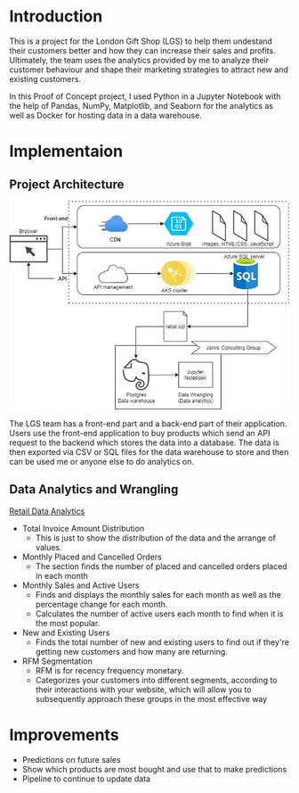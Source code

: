 # Introduction
This is a project for the London Gift Shop (LGS) to help them undestand their customers better and how they can increase their sales and profits. Ultimately, the team uses the analytics provided by me to analyze their customer behaviour and shape their marketing strategies to attract new and existing customers.

In this Proof of Concept project, I used Python in a Jupyter Notebook with the help of Pandas, NumPy, Matplotlib, and Seaborn for the analytics as well as Docker for hosting data in a data warehouse.

# Implementaion
## Project Architecture
![Architecture](./assets/python.jpg)

The LGS team has a front-end part and a back-end part of their application. Users use the front-end application to buy products which send an API request to the backend which stores the data into a database. The data is then exported via CSV or SQL files for the data warehouse to store and then can be used me or anyone else to do analytics on.

## Data Analytics and Wrangling
[Retail Data Analytics]('./retail_data_analytics_wrangling.ipynb')
- Total Invoice Amount Distribution
  - This is just to show the distribution of the data and the arrange of values.
- Monthly Placed and Cancelled Orders
  - The section finds the number of placed and cancelled orders placed in each month 
- Monthly Sales and Active Users
  - Finds and displays the monthly sales for each month as well as the percentage change for each month.
  - Calculates the number of active users each month to find when it is the most popular.
- New and Existing Users
  - Finds the total number of new and existing users to find out if they're getting new customers and how many are returning.
- RFM Segmentation
  - RFM is for recency frequency monetary.
  - Categorizes your customers into different segments, according to their interactions with your website, which will allow you to subsequently approach these groups in the most effective way


# Improvements
- Predictions on future sales
- Show which products are most bought and use that to make predictions
- Pipeline to continue to update data